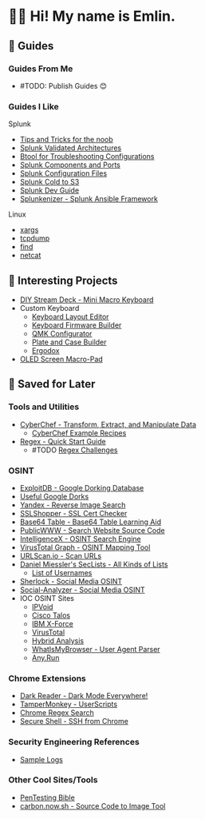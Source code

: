 # 👋🏾 Hi! My name is Emlin.
## 📃 Guides
### Guides From Me
- #TODO: Publish Guides 😊

### Guides I Like
Splunk
- [Tips and Tricks for the noob](https://www.splunk.com/en_us/blog/tips-and-tricks/tips-and-tricks-for-the-new-guy.html)
- [Splunk Validated Architectures](https://www.splunk.com/pdfs/technical-briefs/splunk-validated-architectures.pdf)
- [Btool for Troubleshooting Configurations](https://docs.splunk.com/Documentation/Splunk/8.1.2/Troubleshooting/Usebtooltotroubleshootconfigurations)
- [Splunk Components and Ports](https://docs.splunk.com/Documentation/Splunk/8.1.2/InheritedDeployment/Ports)
- [Splunk Configuration Files](https://docs.splunk.com/Documentation/Splunk/8.1.2/Admin/Listofconfigurationfiles)
- [Splunk Cold to S3](https://gist.github.com/stash1001/addf4306aa07a87d3506650ca9da2073)
- [Splunk Dev Guide](https://dev.splunk.com/observability/docs)
- [Splunkenizer - Splunk Ansible Framework](https://github.com/splunkenizer/Splunkenizer)

Linux
- [xargs](https://shapeshed.com/unix-xargs/)
- [tcpdump](https://danielmiessler.com/study/tcpdump/)
- [find](https://www.oracle.com/technical-resources/articles/calish-find.html)
- [netcat](https://www.digitalocean.com/community/tutorials/how-to-use-netcat-to-establish-and-test-tcp-and-udp-connections)

## 🧪 Interesting Projects
- [DIY Stream Deck - Mini Macro Keyboard](https://www.partsnotincluded.com/diy-stream-deck-mini-macro-keyboard/)
- Custom Keyboard
	- [Keyboard Layout Editor](http://www.keyboard-layout-editor.com/#/)
	- [Keyboard Firmware Builder](https://kbfirmware.com/)
	- [QMK Configurator](https://config.qmk.fm/#/mt980/LAYOUT)
	- [Plate and Case Builder](http://builder.swillkb.com/)
	- [Ergodox](https://www.ergodox.io/)
- [OLED Screen Macro-Pad](https://hackaday.com/2020/12/17/adaptive-macro-pad-uses-tiny-oled-screens-as-keycaps/)

## 📂 Saved for Later
### Tools and Utilities
- [CyberChef - Transform, Extract, and Manipulate Data](https://gchq.github.io/CyberChef/)
	- [CyberChef Example Recipes](https://github.com/mattnotmax/cyberchef-recipes)
- [Regex - Quick Start Guide](https://www.rexegg.com/regex-quickstart.html)
	- #TODO [Regex Challenges](#)

### OSINT
- [ExploitDB - Google Dorking Database](https://www.exploit-db.com/google-hacking-database)
- [Useful Google Dorks](https://gist.github.com/stevenswafford/393c6ec7b5375d5e8cdc)
- [Yandex - Reverse Image Search](https://yandex.com/images/)
- [SSLShopper - SSL Cert Checker](https://www.sslshopper.com/ssl-checker.html)
- [Base64 Table - Base64 Table Learning Aid](https://gist.github.com/Neo23x0/6af876ee72b51676c82a2db8d2cd3639)
- [PublicWWW - Search Website Source Code](https://publicwww.com/)
- [IntelligenceX - OSINT Search Engine](https://intelx.io/)
- [VirusTotal Graph - OSINT Mapping Tool](https://www.virustotal.com/graph/)
- [URLScan.io - Scan URLs](https://urlscan.io/live/)
- [Daniel Miessler's SecLists - All Kinds of Lists](https://github.com/danielmiessler/SecLists)
	- [List of Usernames](https://github.com/danielmiessler/SecLists/tree/master/Usernames/Names)
- [Sherlock - Social Media OSINT](https://github.com/sherlock-project/sherlock)
- [Social-Analyzer - Social Media OSINT](https://github.com/qeeqbox/social-analyzer)
- IOC OSINT Sites
	- [IPVoid](https://www.ipvoid.com/ip-blacklist-check/)
	- [Cisco Talos](https://talosintelligence.com/)
	- [IBM X-Force](https://talosintelligence.com/)
	- [VirusTotal](https://www.virustotal.com/gui/home/upload)
	- [Hybrid Analysis](https://www.hybrid-analysis.com/)
	- [WhatIsMyBrowser - User Agent Parser](https://developers.whatismybrowser.com/useragents/parse/)
	- [Any.Run](https://any.run/)

### Chrome Extensions
- [Dark Reader - Dark Mode Everywhere!](https://chrome.google.com/webstore/detail/dark-reader/eimadpbcbfnmbkopoojfekhnkhdbieeh?hl=en-US)
- [TamperMonkey - UserScripts](https://chrome.google.com/webstore/detail/tampermonkey/dhdgffkkebhmkfjojejmpbldmpobfkfo?hl=en)
- [Chrome Regex Search](https://chrome.google.com/webstore/detail/chrome-regex-search/bpelaihoicobbkgmhcbikncnpacdbknn?hl=en-US)
- [Secure Shell - SSH from Chrome](https://chrome.google.com/webstore/detail/secure-shell/iodihamcpbpeioajjeobimgagajmlibd?hl=en)

### Security Engineering References
- [Sample Logs](http://www.ossec.net/docs/log_samples/)

### Other Cool Sites/Tools
- [PenTesting Bible](https://github.com/blaCCkHatHacEEkr/PENTESTING-BIBLE/tree/master/1-part-100-article/google)
- [carbon.now.sh - Source Code to Image Tool](https://carbon.now.sh/)
